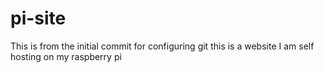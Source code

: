 # pi-site
This is from the initial commit for configuring git
this is a website I am self hosting on my raspberry pi 
